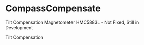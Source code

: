 # CompassCompensate

Tilt Compensation Magnetometer HMC5883L - Not Fixed, Still in Development

Tilt Compensation 
